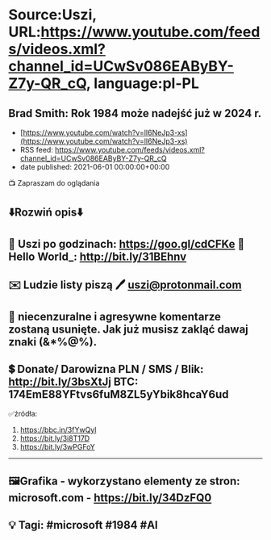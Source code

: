 # Source:Uszi, URL:https://www.youtube.com/feeds/videos.xml?channel_id=UCwSv086EAByBY-Z7y-QR_cQ, language:pl-PL

## Brad Smith: Rok 1984 może nadejść już w 2024 r.
 - [https://www.youtube.com/watch?v=lI6NeJp3-xs](https://www.youtube.com/watch?v=lI6NeJp3-xs)
 - RSS feed: https://www.youtube.com/feeds/videos.xml?channel_id=UCwSv086EAByBY-Z7y-QR_cQ
 - date published: 2021-06-01 00:00:00+00:00

📺 Zapraszam do oglądania

⬇️Rozwiń opis⬇️
------------------------------------------------------------
👀 Uszi po godzinach: https://goo.gl/cdCFKe
👀 Hello World_: http://bit.ly/31BEhnv
------------------------------------------------------------
✉️ Ludzie listy piszą 
🖊️ uszi@protonmail.com
------------------------------------------------------------
👺 niecenzuralne i agresywne komentarze zostaną usunięte.  Jak już musisz zakląć dawaj znaki (&*%@%).
------------------------------------------------------------
💲 Donate/ Darowizna
PLN / SMS / Blik: http://bit.ly/3bsXtJj
BTC: 174EmE88YFtvs6fuM8ZL5yYbik8hcaY6ud
-------------------------------------------------------------
✅źródła:
1. https://bbc.in/3fYwQyl
2. https://bit.ly/3i8T17D
3. https://bit.ly/3wPGFoY
---------------------------------------------------------------
🖼Grafika - wykorzystano elementy ze stron: 
microsoft.com - https://bit.ly/34DzFQ0
---------------------------------------------------------------
💡 Tagi: #microsoft #1984 #AI
--------------------------------------------------------------


